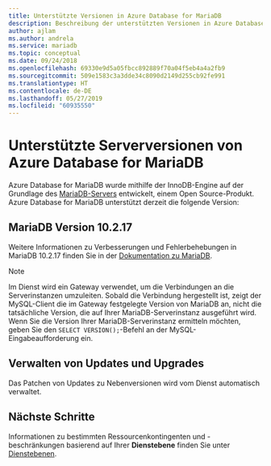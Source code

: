 ```yaml
---
title: Unterstützte Versionen in Azure Database for MariaDB
description: Beschreibung der unterstützten Versionen in Azure Database for MariaDB
author: ajlam
ms.author: andrela
ms.service: mariadb
ms.topic: conceptual
ms.date: 09/24/2018
ms.openlocfilehash: 69330e9d5a05fbcc892889f70a04f5eb4a4a2fb9
ms.sourcegitcommit: 509e1583c3a3dde34c8090d2149d255cb92fe991
ms.translationtype: HT
ms.contentlocale: de-DE
ms.lasthandoff: 05/27/2019
ms.locfileid: "60935550"
---
```

# <a name="supported-azure-database-for-mariadb-server-versions"></a>Unterstützte Serverversionen von Azure Database for MariaDB
Azure Database for MariaDB wurde mithilfe der InnoDB-Engine auf der Grundlage des [MariaDB-Servers](https://downloads.mariadb.org/) entwickelt, einem Open Source-Produkt. Azure Database for MariaDB unterstützt derzeit die folgende Version:

## <a name="mariadb-version-10217"></a>MariaDB Version 10.2.17
Weitere Informationen zu Verbesserungen und Fehlerbehebungen in MariaDB 10.2.17 finden Sie in der [Dokumentation zu MariaDB](https://downloads.mariadb.org/mariadb/10.2.17/).

> [!NOTE]
> Im Dienst wird ein Gateway verwendet, um die Verbindungen an die Serverinstanzen umzuleiten. Sobald die Verbindung hergestellt ist, zeigt der MySQL-Client die im Gateway festgelegte Version von MariaDB an, nicht die tatsächliche Version, die auf Ihrer MariaDB-Serverinstanz ausgeführt wird. Wenn Sie die Version Ihrer MariaDB-Serverinstanz ermitteln möchten, geben Sie den `SELECT VERSION();`-Befehl an der MySQL-Eingabeaufforderung ein.

## <a name="managing-updates-and-upgrades"></a>Verwalten von Updates und Upgrades
Das Patchen von Updates zu Nebenversionen wird vom Dienst automatisch verwaltet.

## <a name="next-steps"></a>Nächste Schritte
Informationen zu bestimmten Ressourcenkontingenten und -beschränkungen basierend auf Ihrer **Dienstebene** finden Sie unter [Dienstebenen](./concepts-pricing-tiers.md).
